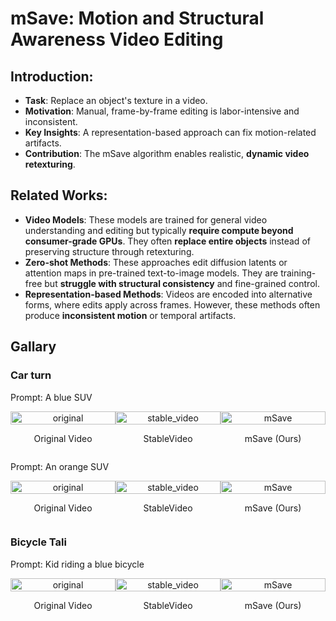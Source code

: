 # mSave: Motion and Structural Awareness Video Editing

## Introduction:
- **Task**: Replace an object's texture in a video.  
- **Motivation**: Manual, frame-by-frame editing is labor-intensive and inconsistent.  
- **Key Insights**: A representation-based approach can fix motion-related artifacts.  
- **Contribution**: The mSave algorithm enables realistic, **dynamic video retexturing**.  

## Related Works:
- **Video Models**: These models are trained for general video understanding and editing but typically **require compute beyond consumer-grade GPUs**. They often **replace entire objects** instead of preserving structure through retexturing.  
- **Zero-shot Methods**: These approaches edit diffusion latents or attention maps in pre-trained text-to-image models. They are training-free but **struggle with structural consistency** and fine-grained control.  
- **Representation-based Methods**: Videos are encoded into alternative forms, where edits apply across frames. However, these methods often produce **inconsistent motion** or temporal artifacts.  

## Gallary
### Car turn
Prompt: A blue SUV  
<div style="display: flex; justify-content: space-between; align-items: center;">
    <div style="width: 33.33%; text-align: center;">
        <img src="assets/original_car_turn.gif" alt="original" style="width: 100%; height: auto;">
        <p style="text-align: center;">Original Video</p>
    </div>
    <div style="width: 33.33%; text-align: center;">
        <img src="assets/stablevideo_car_turn_blue.gif" alt="stable_video" style="width: 100%; height: auto;">
        <p style="text-align: center;">StableVideo</p>
    </div>
    <div style="width: 33.33%; text-align: center;">
        <img src="assets/mSave_car_turn_blue.gif" alt="mSave" style="width: 100%; height: auto;">
        <p style="text-align: center;">mSave (Ours)</p>
    </div>
</div>

Prompt: An orange SUV  
<div style="display: flex; justify-content: space-between; align-items: center;">
    <div style="width: 33.33%; text-align: center;">
        <img src="assets/original_car_turn.gif" alt="original" style="width: 100%; height: auto;">
        <p style="text-align: center;">Original Video</p>
    </div>
    <div style="width: 33.33%; text-align: center;">
        <img src="assets/stablevideo_car_turn.gif" alt="stable_video" style="width: 100%; height: auto;">
        <p style="text-align: center;">StableVideo</p>
    </div>
    <div style="width: 33.33%; text-align: center;">
        <img src="assets/mSave_car_turn.gif" alt="mSave" style="width: 100%; height: auto;">
        <p style="text-align: center;">mSave (Ours)</p>
    </div>
</div>

### Bicycle Tali  
Prompt: Kid riding a blue bicycle  
<div style="display: flex; justify-content: space-between; align-items: center;">
    <div style="width: 33.33%; text-align: center;">
        <img src="assets/original_bicycle_tali.gif" alt="original" style="width: 100%; height: auto;">
        <p style="text-align: center;">Original Video</p>
    </div>
    <div style="width: 33.33%; text-align: center;">
        <img src="assets/stablevideo_bicycle_tali.gif" alt="stable_video" style="width: 100%; height: auto;">
        <p style="text-align: center;">StableVideo</p>
    </div>
    <div style="width: 33.33%; text-align: center;">
        <img src="assets/mSave_bicycle_tali.gif" alt="mSave" style="width: 100%; height: auto;">
        <p style="text-align: center;">mSave (Ours)</p>
    </div>
</div>


